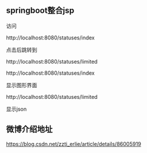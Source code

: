 ## springboot整合jsp

访问

http://localhost:8080/statuses/index

点击后跳转到

http://localhost:8080/statuses/limited

http://localhost:8080/statuses/index

显示图形界面

http://localhost:8080/statuses/limited

显示json

## 微博介绍地址

https://blog.csdn.net/zzti_erlie/article/details/86005919




